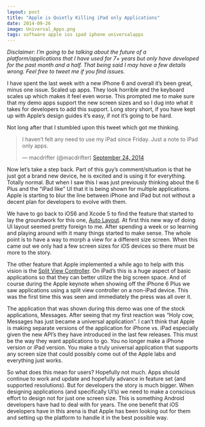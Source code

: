 ```yaml
---
layout: post
title: "Apple is Quietly Killing iPad only Applications"
date: 2014-09-26
image: Universal_Apps.png
tags: software apple ios ipad iphone universalapps
---
```


_Disclaimer: I’m going to be talking about the future of a platform/applications that I have used for 7+ years but only have developed for the past month and a half. That being said I may have a few details wrong. Feel free to tweet me if you find issues._

I have spent the last week with a new iPhone 6 and overall it’s been great, minus one issue. Scaled up apps. They look horrible and the keyboard scales up which makes it feel even worse. This prompted me to make sure that my demo apps support the new screen sizes and so I dug into what it takes for developers to add this support. Long story short, if you have kept up with Apple’s design guides it’s easy, if not it’s going to be hard.

Not long after that I stumbled upon this tweet which got me thinking.

<blockquote class="twitter-tweet" data-lang="en"><p lang="en" dir="ltr">I haven’t felt any need to use my ỉPad since Friday. Just a note to ỉPad only apps.</p>&mdash; macdrifter (@macdrifter) <a href="https://twitter.com/macdrifter/status/514793358926282752">September 24, 2014</a></blockquote> <script async src="//platform.twitter.com/widgets.js" charset="utf-8"></script>

<!--more-->

Now let’s take a step back. Part of this guy’s comment/situation is that he just got a brand new device, he is excited and is using it for everything. Totally normal. But when I saw this I was just previously thinking about the 6 Plus and the “iPad like” UI that it is being shown for multiple applications. Apple is starting to blur the line between iPhone and iPad but not without a decent plan for developers to evolve with them.

We have to go back to iOS6 and Xcode 5 to find the feature that started to lay the groundwork for this one, [Auto Layout](https://developer.apple.com/library/ios/documentation/UserExperience/Conceptual/AutolayoutPG/). At first this new way of doing UI layout seemed pretty foreign to me. After spending a week or so learning and playing around with it many things started to make sense. The whole point is to have a way to morph a view for a different size screen. When this came out we only had a few screen sizes for iOS devices so there must be more to the story.

The other feature that Apple implemented a while ago to help with this vision is the [Split View Controller](https://developer.apple.com/documentation/uikit/uiviewcontroller/1623187-splitviewcontroller). On iPad’s this is a huge aspect of basic applications so that they can better utilize the big screen space. And of course during the Apple keynote when showing off the iPhone 6 Plus we saw applications using a split view controller on a non-iPad device. This was the first time this was seen and immediately the press was all over it.

The application that was shown during this demo was one of the stock applications, Messages. After seeing that my first reaction was “Holy cow, Messages has just became a universal application”. I can’t think that Apple is making separate versions of the application for iPhone vs. iPad especially given the new API’s they have introduced in the last few releases. This must be the way they want applications to go. You no longer make a iPhone version or iPad version. You make a truly universal application that supports any screen size that could possibly come out of the Apple labs and everything just works.

So what does this mean for users? Hopefully not much. Apps should continue to work and update and hopefully advance in feature set (and supported resolutions). But for developers the story is much bigger. When designing applications (and specifically UI’s) we need to make a conscious effort to design not for just one screen size. This is something Android developers have had to deal with for years. The one benefit that iOS developers have in this arena is that Apple has been looking out for them and setting up the platform to handle it in the best possible way.

